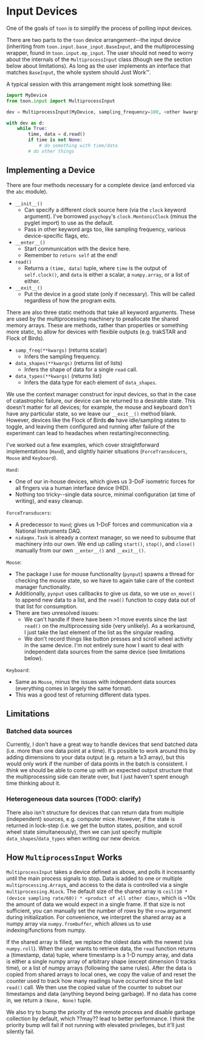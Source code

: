# Input Devices

One of the goals of `toon` is to simplify the process of polling input devices.

There are two parts to the `toon` device arrangement--the input device (inheriting from `toon.input.base_input.BaseInput`, and the multiprocessing wrapper, found in `toon.input.mp_input`. The user should not need to worry about the internals of the `MultiprocessInput` class (though see the section below about limitations). As long as the user implements an interface that matches `BaseInput`, the whole system should Just Work™.

A typical session with this arrangement might look something like:

```python
import MyDevice
from toon.input import MultiprocessInput

dev = MultiprocessInput(MyDevice, sampling_frequency=100, <other kwargs>)

with dev as d:
    while True:
        time, data = d.read()
        if time is not None:
            # do something with time/data
        # do other things

```


## Implementing a Device

There are four methods necessary for a complete device (and enforced via the `abc` module).

- `__init__()`
  - Can specify a different clock source here (via the `clock` keyword argument). I've borrowed `psychopy`'s `clock.MontonicClock` (minus the pyglet import) to use as the default.
  - Pass in other keyword args too, like sampling frequency, various device-specific flags, etc.
- `__enter__()`
  - Start communication with the device here.
  - Remember to `return self` at the end!
- `read()`
  - Returns a `(time, data)` tuple, where `time` is the output of `self.clock()`, and `data` is either a scalar, a `numpy.array`, or a list of either.
- `__exit__()`
  - Put the device in a good state (only if necessary). This will be called regardless of how the program exits.

There are also three static methods that take all keyword arguments. These are used by the multiprocessing machinery to preallocate the shared memory arrays. These are methods, rather than properties or something more static, to allow for devices with flexible outputs (e.g. trakSTAR and Flock of Birds).

- `samp_freq(**kwargs)` (returns scalar)
  - Infers the sampling frequency.
- `data_shapes(**kwargs)` (returns list of lists)
  - Infers the shape of data for a single `read` call.
- `data_types(**kwargs)` (returns list)
  - Infers the data type for each element of `data_shapes`.

We use the context manager construct for input devices, so that in the case of catastrophic failure, our device can be returned to a desirable state. This doesn't matter for all devices; for example, the mouse and keyboard don't have any particular state, so we leave our `__exit__()` method blank. However, devices like the Flock of Birds **do** have idle/sampling states to toggle, and leaving them configured and running after failure of the experiment can lead to headaches when restarting/reconnecting.

I've worked out a few examples, which cover straightforward implementations (`Hand`), and slightly hairier situations (`ForceTransducers`, `Mouse` and `Keyboard`).

`Hand`:
 - One of our in-house devices, which gives us 3-DoF isometric forces for all fingers via a human interface device (HID).
 - Nothing too tricky--single data source, minimal configuration (at time of writing), and easy cleanup.

`ForceTransducers`:
 - A predecessor to `Hand`; gives us 1-DoF forces and communication via a National Instruments DAQ.
 - `nidaqmx.Task` is already a context manager, so we need to subsume that machinery into our own. We end up calling `start()`, `stop()`, and `close()` manually from our own `__enter__()` and `__exit__()`.
 
`Mouse`:
 - The package I use for mouse functionality (`pynput`) spawns a thread for checking the mouse state, so we have to again take care of the context manager functionality.
 - Additionally, `pynput` uses callbacks to give us data, so we use `on_move()` to append new data to a list, and the `read()` function to copy data out of that list for consumption.
 - There are two unresolved issues:
   - We can't handle if there have been >1 move events since the last `read()` on the multiprocessing side (very unlikely). As a workaround, I just take the last element of the list as the singular reading.
   - We don't record things like button presses and scroll wheel activity in the same device. I'm not entirely sure how I want to deal with independent data sources from the same device (see limitations below).

`Keyboard`:
 - Same as `Mouse`, minus the issues with independent data sources (everything comes in largely the same format).
 - This was a good test of returning different data types.


## Limitations

### Batched data sources
Currently, I don't have a great way to handle devices that send batched data (i.e. more than one data point at a time). It's possible to work around this by adding dimensions to your data output (e.g. return a 1x3 array), but this would only work if the number of data points in the batch is consistent. I *think* we should be able to come up with an expected output structure that the multiprocessing side can iterate over, but I just haven't spent enough time thinking about it.

### Heterogeneous data sources (TODO: clarify)
There also isn't structure for devices that can return data from multiple (independent) sources, e.g. computer mice. However, if the state is returned in lock-step (i.e. we get the button states, position, and scroll wheel state simultaneously), then we can just specify multiple `data_shapes`/`data_types` when writing our new device.

## How `MultiprocessInput` Works

`MultiprocessInput` takes a device defined as above, and polls it incessantly until the main process signals to stop. Data is added to one or multiple `multiprocessing.Array`s, and access to the data is controlled via a single `multiprocessing.RLock`. The default size of the shared array is `ceil(10 * (device sampling rate/60)) * <product of all other dims>`, which is ~10x the amount of data we would expect in a single frame. If that size is not sufficient, you can manually set the number of rows by the `nrow` argument during initialization. For convenience, we interpret the shared array as a numpy array via `numpy.frombuffer`, which allows us to use indexing/functions from numpy.

If the shared array is filled, we replace the oldest data with the newest (via `numpy.roll`). When the user wants to retrieve data, the `read` function returns a (timestamp, data) tuple, where timestamp is a 1-D numpy array, and data is either a single numpy array of arbitrary shape (except dimension 0 tracks time), or a list of numpy arrays (following the same rules). After the data is copied from shared arrays to local ones, we copy the value of and reset the counter used to track how many readings have occurred since the last `read()` call. We then use the copied value of the counter to subset our timestamps and data (anything beyond being garbage). If no data has come in, we return a `(None, None)` tuple.

We also try to bump the priority of the remote process and disable garbage collection by default, which ??may?? lead to better performance. I *think* the priority bump will fail if not running with elevated privileges, but it'll just silently fail.
